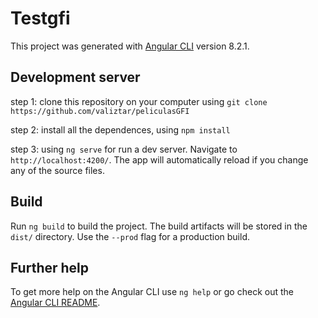 # Testgfi

This project was generated with [Angular CLI](https://github.com/angular/angular-cli) version 8.2.1.

## Development server

step 1: clone this repository on your computer using `git clone https://github.com/valiztar/peliculasGFI`

step 2: install all the dependences, using `npm install`

step 3: using `ng serve` for run a dev server. Navigate to `http://localhost:4200/`. The app will automatically reload if you change any of the source files.

## Build

Run `ng build` to build the project. The build artifacts will be stored in the `dist/` directory. Use the `--prod` flag for a production build.

## Further help

To get more help on the Angular CLI use `ng help` or go check out the [Angular CLI README](https://github.com/angular/angular-cli/blob/master/README.md).
